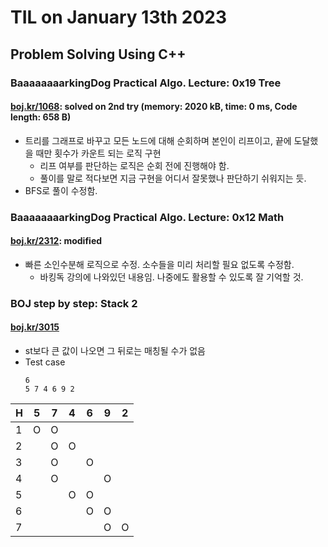 # **TIL on January 13th 2023**
## Problem Solving Using C++
### BaaaaaaaarkingDog Practical Algo. Lecture: 0x19 Tree
#### [boj.kr/1068](../../../Problem%20Solving/boj/Tree/1068-01-13-2023.cpp): solved on 2nd try (memory: 2020 kB, time: 0 ms, Code length: 658 B)
* 트리를 그래프로 바꾸고 모든 노드에 대해 순회하며 본인이 리프이고, 끝에 도달했을 때만 횟수가 카운트 되는 로직 구현
  - 리프 여부를 판단하는 로직은 순회 전에 진행해야 함.
  - 풀이를 말로 적다보면 지금 구현을 어디서 잘못했나 판단하기 쉬워지는 듯.
* BFS로 풀이 수정함.

### BaaaaaaaarkingDog Practical Algo. Lecture: 0x12 Math
#### [boj.kr/2312](../../../Problem%20Solving/boj/Math/2312-01-11-2023.cpp): modified
* 빠른 소인수분해 로직으로 수정. 소수들을 미리 처리할 필요 없도록 수정함.
  - 바킹독 강의에 나와있던 내용임. 나중에도 활용할 수 있도록 잘 기억할 것.

### BOJ step by step: Stack 2
#### [boj.kr/3015](../../../Problem%20Solving/boj/Stack/3015-10-17-2022.cpp)
* st보다 큰 값이 나오면 그 뒤로는 매칭될 수가 없음
* Test case
  ```shell
  6
  5 7 4 6 9 2
  ```

|H|5|7|4|6|9|2|
|-|-|-|-|-|-|-|
|1|O|O| | | | |
|2| |O|O| | | |
|3| |O| |O| | |
|4| |O| | |O| |
|5| | |O|O| | |
|6| | | |O|O| |
|7| | | | |O|O|
